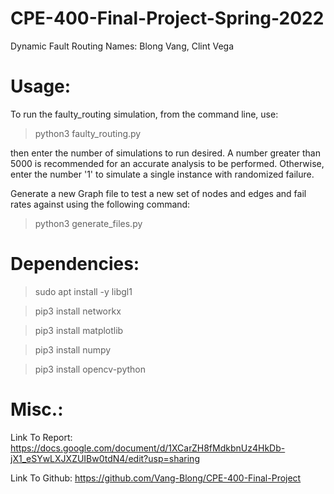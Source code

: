 # CPE-400-Final-Project-Spring-2022
Dynamic Fault Routing
Names: Blong Vang, Clint Vega

# Usage: 
To run the faulty_routing simulation, from the command line, use:
> python3 faulty_routing.py

then enter the number of simulations to run desired. A number greater than 5000 is recommended for an accurate analysis to be performed. Otherwise, enter the number '1' to simulate a single instance with randomized failure.

Generate a new Graph file to test a new set of nodes and edges and fail rates against using the following command:
> python3 generate_files.py

# Dependencies:
> sudo apt install -y libgl1

> pip3 install networkx 

> pip3 install matplotlib

> pip3 install numpy

> pip3 install opencv-python


# Misc.:
Link To Report: https://docs.google.com/document/d/1XCarZH8fMdkbnUz4HkDb-jX1_eSYwLXJXZUIBw0tdN4/edit?usp=sharing

Link To Github: https://github.com/Vang-Blong/CPE-400-Final-Project



